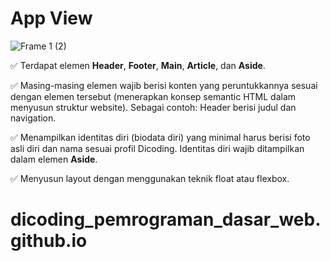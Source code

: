 # App View

![Frame 1 (2)](https://user-images.githubusercontent.com/86448257/176615876-421f3d59-ce62-43aa-9000-e6352954ee5c.png)

  ✅ Terdapat elemen **Header**, **Footer**, **Main**, **Article**, dan **Aside**.
  
  ✅ Masing-masing elemen wajib berisi konten yang peruntukkannya sesuai dengan elemen tersebut (menerapkan konsep semantic HTML dalam menyusun struktur website). Sebagai contoh: Header berisi judul dan navigation.
  
  ✅ Menampilkan identitas diri (biodata diri) yang minimal harus berisi foto asli diri dan nama sesuai profil Dicoding. Identitas diri wajib ditampilkan dalam elemen **Aside**.
  
  ✅ Menyusun layout dengan menggunakan teknik float atau flexbox.
  
# dicoding_pemrograman_dasar_web.github.io
